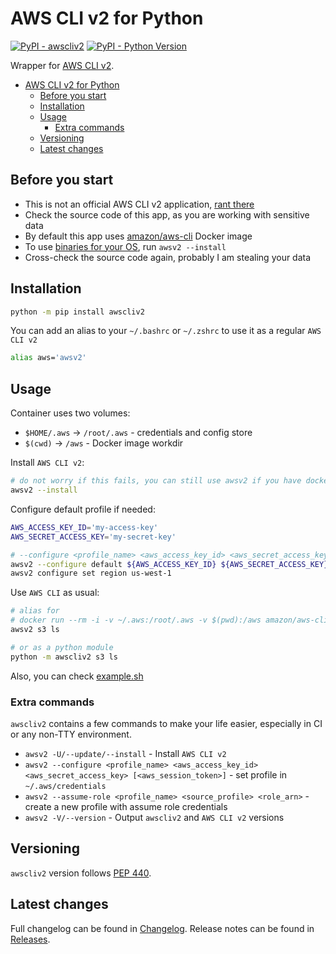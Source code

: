 # AWS CLI v2 for Python 

[![PyPI - awscliv2](https://img.shields.io/pypi/v/awscliv2.svg?color=blue&label=awscliv2)](https://pypi.org/project/awscliv2)
[![PyPI - Python Version](https://img.shields.io/pypi/pyversions/awscliv2.svg?color=blue)](https://pypi.org/project/awscliv2)

Wrapper for [AWS CLI v2](https://awscli.amazonaws.com/v2/documentation/api/latest/index.html).

- [AWS CLI v2 for Python](#aws-cli-v2-for-python)
  - [Before you start](#before-you-start)
  - [Installation](#installation)
  - [Usage](#usage)
    - [Extra commands](#extra-commands)
  - [Versioning](#versioning)
  - [Latest changes](#latest-changes)

## Before you start

- This is not an official AWS CLI v2 application, [rant there](https://github.com/aws/aws-cli/issues/4947)
- Check the source code of this app, as you are working with sensitive data
- By default this app uses [amazon/aws-cli](https://hub.docker.com/r/amazon/aws-cli) Docker image
- To use [binaries for your OS](https://docs.aws.amazon.com/cli/latest/userguide/install-cliv2.html), run `awsv2 --install`
- Cross-check the source code again, probably I am stealing your data

## Installation

```bash
python -m pip install awscliv2
```

You can add an alias to your `~/.bashrc` or `~/.zshrc` to use it as a regular `AWS CLI v2`

```bash
alias aws='awsv2'
```

## Usage

Container uses two volumes:

- `$HOME/.aws` -> `/root/.aws` - credentials and config store
- `$(cwd)` -> `/aws` - Docker image workdir

Install `AWS CLI v2`:

```bash
# do not worry if this fails, you can still use awsv2 if you have docker installed
awsv2 --install
```

Configure default profile if needed:

```bash
AWS_ACCESS_KEY_ID='my-access-key'
AWS_SECRET_ACCESS_KEY='my-secret-key'

# --configure <profile_name> <aws_access_key_id> <aws_secret_access_key> [<aws_session_token>]
awsv2 --configure default ${AWS_ACCESS_KEY_ID} ${AWS_SECRET_ACCESS_KEY}
awsv2 configure set region us-west-1
```

Use `AWS CLI` as usual:

```bash
# alias for
# docker run --rm -i -v ~/.aws:/root/.aws -v $(pwd):/aws amazon/aws-cli $@
awsv2 s3 ls

# or as a python module
python -m awscliv2 s3 ls
```

Also, you can check [example.sh](https://github.com/vemel/awscliv2/blob/master/example.sh)

### Extra commands

`awscliv2` contains a few commands to make your life easier, especially in CI or any non-TTY environment.

- `awsv2 -U/--update/--install` - Install `AWS CLI v2`
- `awsv2 --configure <profile_name> <aws_access_key_id> <aws_secret_access_key> [<aws_session_token>]` - set profile in `~/.aws/credentials`
- `awsv2 --assume-role <profile_name> <source_profile> <role_arn>` - create a new profile with assume role credentials
- `awsv2 -V/--version` - Output `awscliv2` and `AWS CLI v2` versions

## Versioning

`awscliv2` version follows [PEP 440](https://www.python.org/dev/peps/pep-0440/).

## Latest changes

Full changelog can be found in [Changelog](./CHANGELOG.md).
Release notes can be found in [Releases](https://github.com/vemel/awscliv2/releases).
